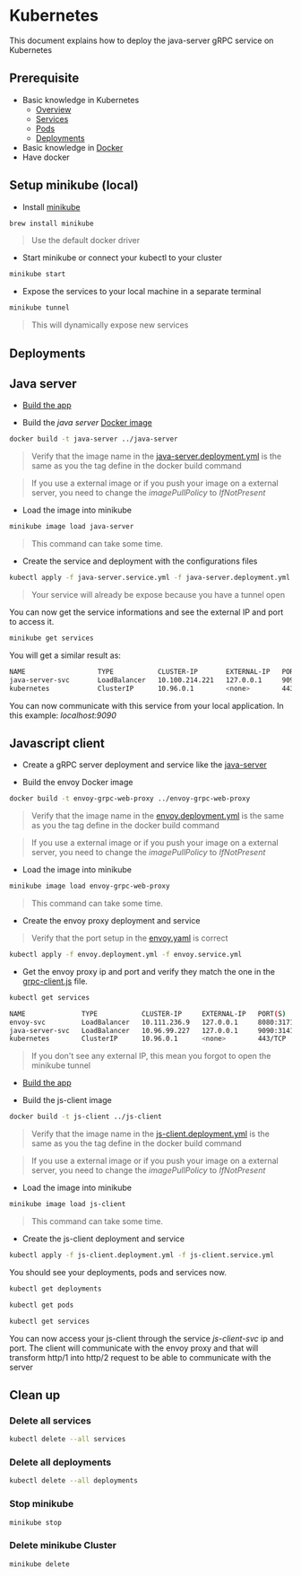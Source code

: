 # Kubernetes

This document explains how to deploy the java-server gRPC service on Kubernetes

## Prerequisite

- Basic knowledge in Kubernetes
  - [Overview](https://kubernetes.io/docs/concepts/overview/)
  - [Services](https://kubernetes.io/docs/concepts/services-networking/service/)
  - [Pods](https://kubernetes.io/docs/concepts/workloads/pods/)
  - [Deployments](https://kubernetes.io/docs/concepts/workloads/controllers/deployment/)
- Basic knowledge in [Docker](https://docs.docker.com/)
- Have docker

## Setup minikube (local)

- Install [minikube](https://formulae.brew.sh/formula/minikube)

```sh
brew install minikube
```

> Use the default docker driver

- Start minikube or connect your kubectl to your cluster

```sh
minikube start
```

- Expose the services to your local machine in a separate terminal

```sh
minikube tunnel
```

> This will dynamically expose new services 

## Deployments

## Java server

- [Build the app](../java-server/README.md)

- Build the *java server* [Docker image](../java-server/Dockerfile)

```sh
docker build -t java-server ../java-server
```

> Verify that the image name in the [java-server.deployment.yml](java-server.deployment.yml) is the same as you the tag define in the docker build command

> If you use a external image or if you push your image on a external server, you need to change the *imagePullPolicy* to *IfNotPresent*

- Load the image into minikube

```sh
minikube image load java-server
```

> This command can take some time.

- Create the service and deployment with the configurations files

```sh
kubectl apply -f java-server.service.yml -f java-server.deployment.yml
```

> Your service will already be expose because you have a tunnel open

You can now get the service informations and see the external IP and port to access it.

```sh
minikube get services
```

You will get a similar result as:

```sh
NAME                  TYPE           CLUSTER-IP       EXTERNAL-IP   PORT(S)          AGE
java-server-svc       LoadBalancer   10.100.214.221   127.0.0.1     9090:31723/TCP   19m
kubernetes            ClusterIP      10.96.0.1        <none>        443/TCP          21m
```

You can now communicate with this service from your local application. In this example: *localhost:9090*

## Javascript client

- Create a gRPC server deployment and service like the [java-server](#java-server)

- Build the envoy Docker image

```sh
docker build -t envoy-grpc-web-proxy ../envoy-grpc-web-proxy
```

> Verify that the image name in the [envoy.deployment.yml](envoy.deployment.yml) is the same as you the tag define in the docker build command

> If you use a external image or if you push your image on a external server, you need to change the *imagePullPolicy* to *IfNotPresent*

- Load the image into minikube

```sh
minikube image load envoy-grpc-web-proxy
```

> This command can take some time.

- Create the envoy proxy deployment and service

> Verify that the port setup in the [envoy.yaml](../envoy-grpc-web-proxy/envoy.yaml) is correct

```sh
kubectl apply -f envoy.deployment.yml -f envoy.service.yml
```

- Get the envoy proxy ip and port and verify they match the one in the [grpc-client.js](../js-client/webapp/src/grpc-client.js) file.

```sh
kubectl get services
```

```sh
NAME              TYPE           CLUSTER-IP     EXTERNAL-IP   PORT(S)          AGE
envoy-svc         LoadBalancer   10.111.236.9   127.0.0.1     8080:31719/TCP   6m25s
java-server-svc   LoadBalancer   10.96.99.227   127.0.0.1     9090:31419/TCP   13m
kubernetes        ClusterIP      10.96.0.1      <none>        443/TCP          15m
```

> If you don't see any external IP, this mean you forgot to open the minikube tunnel

- [Build the app](../js-client/README.md)

- Build the js-client image

```sh
docker build -t js-client ../js-client
```

> Verify that the image name in the [js-client.deployment.yml](js-client.deployment.yml) is the same as you the tag define in the docker build command

> If you use a external image or if you push your image on a external server, you need to change the *imagePullPolicy* to *IfNotPresent*

- Load the image into minikube

```sh
minikube image load js-client
```

> This command can take some time.

- Create the js-client deployment and service

```sh
kubectl apply -f js-client.deployment.yml -f js-client.service.yml
```

You should see your deployments, pods and services now.

```sh
kubectl get deployments
```

```sh
kubectl get pods
```

```sh
kubectl get services
```

You can now access your js-client through the service *js-client-svc* ip and port.
The client will communicate with the envoy proxy and that will transform http/1 into http/2 request to be able to communicate with the server

## Clean up

### Delete all services

```sh
kubectl delete --all services
```

### Delete all deployments

```sh
kubectl delete --all deployments
```

### Stop minikube

```sh
minikube stop
```

### Delete minikube Cluster

```sh
minikube delete
```